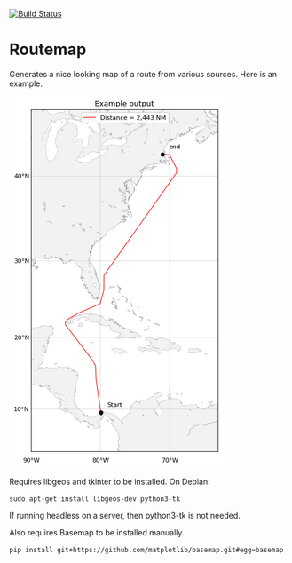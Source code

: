[![Build Status](https://travis-ci.org/vascowhite/routemap.svg?branch=master)](https://travis-ci.org/vascowhite/routemap)

# Routemap

Generates a nice looking map of a route from various sources. Here is an 
example.

![Example Output](docs/example.png)

Requires libgeos and tkinter to be installed. On Debian:

    sudo apt-get install libgeos-dev python3-tk

If running headless on a server, then python3-tk is not needed.

Also requires Basemap to be installed manually.

    pip install git+https://github.com/matplotlib/basemap.git#egg=basemap